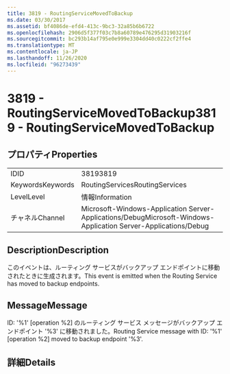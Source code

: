 ```yaml
---
title: 3819 - RoutingServiceMovedToBackup
ms.date: 03/30/2017
ms.assetid: bf4086de-efd4-413c-9bc3-32a85b6b6722
ms.openlocfilehash: 2906d5f377f03c7b8a60789e476295d31903216f
ms.sourcegitcommit: bc293b14af795e0e999e3304dd40c0222cf2ffe4
ms.translationtype: MT
ms.contentlocale: ja-JP
ms.lasthandoff: 11/26/2020
ms.locfileid: "96273439"
---
```

# <a name="3819---routingservicemovedtobackup"></a><span data-ttu-id="2e31f-102">3819 - RoutingServiceMovedToBackup</span><span class="sxs-lookup"><span data-stu-id="2e31f-102">3819 - RoutingServiceMovedToBackup</span></span>

## <a name="properties"></a><span data-ttu-id="2e31f-103">プロパティ</span><span class="sxs-lookup"><span data-stu-id="2e31f-103">Properties</span></span>  
  
|||  
|-|-|  
|<span data-ttu-id="2e31f-104">ID</span><span class="sxs-lookup"><span data-stu-id="2e31f-104">ID</span></span>|<span data-ttu-id="2e31f-105">3819</span><span class="sxs-lookup"><span data-stu-id="2e31f-105">3819</span></span>|  
|<span data-ttu-id="2e31f-106">Keywords</span><span class="sxs-lookup"><span data-stu-id="2e31f-106">Keywords</span></span>|<span data-ttu-id="2e31f-107">RoutingServices</span><span class="sxs-lookup"><span data-stu-id="2e31f-107">RoutingServices</span></span>|  
|<span data-ttu-id="2e31f-108">Level</span><span class="sxs-lookup"><span data-stu-id="2e31f-108">Level</span></span>|<span data-ttu-id="2e31f-109">情報</span><span class="sxs-lookup"><span data-stu-id="2e31f-109">Information</span></span>|  
|<span data-ttu-id="2e31f-110">チャネル</span><span class="sxs-lookup"><span data-stu-id="2e31f-110">Channel</span></span>|<span data-ttu-id="2e31f-111">Microsoft-Windows-Application Server-Applications/Debug</span><span class="sxs-lookup"><span data-stu-id="2e31f-111">Microsoft-Windows-Application Server-Applications/Debug</span></span>|  
  
## <a name="description"></a><span data-ttu-id="2e31f-112">Description</span><span class="sxs-lookup"><span data-stu-id="2e31f-112">Description</span></span>  

 <span data-ttu-id="2e31f-113">このイベントは、ルーティング サービスがバックアップ エンドポイントに移動されたときに生成されます。</span><span class="sxs-lookup"><span data-stu-id="2e31f-113">This event is emitted when the Routing Service has moved to backup endpoints.</span></span>  
  
## <a name="message"></a><span data-ttu-id="2e31f-114">Message</span><span class="sxs-lookup"><span data-stu-id="2e31f-114">Message</span></span>  

 <span data-ttu-id="2e31f-115">ID: '%1' [operation %2] のルーティング サービス メッセージがバックアップ エンドポイント '%3' に移動されました。</span><span class="sxs-lookup"><span data-stu-id="2e31f-115">Routing Service message with ID: '%1' [operation %2] moved to backup endpoint '%3'.</span></span>  
  
## <a name="details"></a><span data-ttu-id="2e31f-116">詳細</span><span class="sxs-lookup"><span data-stu-id="2e31f-116">Details</span></span>
